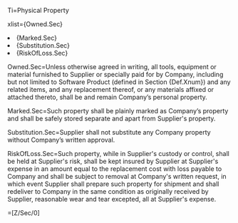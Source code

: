 Ti=Physical Property

xlist={Owned.Sec}<li>{Marked.Sec}<li>{Substitution.Sec}<li>{RiskOfLoss.Sec}

Owned.Sec=Unless otherwise agreed in writing, all tools, equipment or material furnished to Supplier or specially paid for by Company, including but not limited to Software Product (defined in Section {Def.Xnum}) and any related items, and any replacement thereof, or any materials affixed or attached thereto, shall be and remain Company&rsquo;s personal property.

Marked.Sec=Such property shall be plainly marked as Company&rsquo;s property and shall be safely stored separate and apart from Supplier's property.

Substitution.Sec=Supplier shall not substitute any Company property without Company&rsquo;s written approval.

RiskOfLoss.Sec=Such property, while in Supplier's custody or control, shall be held at Supplier's risk, shall be kept insured by Supplier at Supplier's expense in an amount equal to the replacement cost with loss payable to Company and shall be subject to removal at Company's written request, in which event Supplier shall prepare such property for shipment and shall redeliver to Company in the same condition as originally received by Supplier, reasonable wear and tear excepted, all at Supplier's expense.

=[Z/Sec/0]
